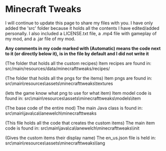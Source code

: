 # Minecraft Tweaks
I will continue to update this page to share my files with you. I have only added the 'src' folder because it holds all the contents I have edited/added personally. I also included a LICENSE.txt file, a .mp4 file with gameplay of my mod, and a .jar file of my mod.

****Any comments in my code marked with (Automatic) means the code next to it (or directly below it), is in the file by default and I did not write it****

(The folder that holds all the custom recipes)
Item recipes are found in:
src/main/resources/data/minecrafttweaks/recipes/

(The folder that holds all the pngs for the items)
Item pngs are found in:
src\main\resources\assets\minecrafttweaks\textures

(lets the game know what png to use for what item)
Item model code is found in:
src\main\resources\assets\minecrafttweaks\models\item

(The base code of the entire mod)
The main Java class is found in:
src\main\java\ca\lanewelch\minecrafttweaks

(This file holds all the code that creates the custom items)
The main item code is found in:
src\main\java\ca\lanewelch\minecrafttweaks\init

(Gives the custom items their display name)
The en_us.json file is held in:
src\main\resources\assets\minecrafttweaks\lang
